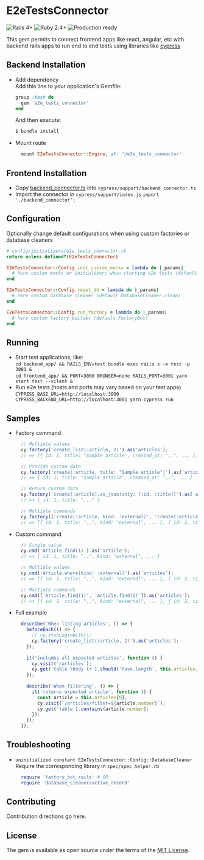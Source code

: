 # E2eTestsConnector
![Rails 4+](https://img.shields.io/badge/Rails-4+-success.png)
![Ruby 2.4+](https://img.shields.io/badge/Ruby-2.4+-success.png)
![Production ready](https://img.shields.io/badge/Production-ready-success.png)

This gem permits to connect frontend apps like react, angular, etc with backend rails apps to run end to end tests using libraries like [cypress](https://www.cypress.io/)

## Backend Installation
- Add dependency    
    Add this line to your application's Gemfile:
    ```ruby
    group :test do
      gem 'e2e_tests_connector'
    end
    ```
    
    And then execute:
    ```bash
    $ bundle install
    ```
- Mount route      
  ```ruby
    mount E2eTestsConnector::Engine, at: '/e2e_tests_connector'
  ```

## Frontend Installation
- Copy [backend_connector.ts](/docs/backend_connector.ts?raw=true) into `cypress/support/backend_connector.ts` 
- Import the connector in `cypress/support/index.js`
  `import './backend_connector';`

## Configuration
Optionally change default configurations when using custom factories or database cleaners
```ruby
# config/initializers/e2e_tests_connector.rb
return unless defined?(E2eTestsConnector)

E2eTestsConnector::Config.init_custom_mocks = lambda do |_params|
  # here custom mocks or initializers when starting e2e tests (default empty) 
end

E2eTestsConnector::Config.reset_db = lambda do |_params|
  # here custom database cleaner (default DatabaseCleaner.clean) 
end

E2eTestsConnector::Config.run_factory = lambda do |_params|
  # here custom factory builder (default FactoryBot) 
end
```

## Running
- Start test applications, like:    
  `cd backend_app/ && RAILS_ENV=test bundle exec rails s -e test -p 3001 &`    
  `cd frontend_app/ && PORT=3000 BROWSER=none RAILS_PORT=3001 yarn start test --silent &`    
- Run e2e tests (hosts and ports may vary based on your test apps)    
  `CYPRESS_BASE_URL=http://localhost:3000 CYPRESS_BACKEND_URL=http://localhost:3001 yarn cypress run`
  
## Samples
- Factory command
  ```typescript
    // Multiple values
    cy.factory('create_list(:article, 2)').as('articles');
    // => [{ id: 1, title: "Sample article", created_at: "..", ... }, { id: 2, title: "Sample article", created_at: "..", ... }]
  
    // Provide custom data
    cy.factory('create(:article, title: "Sample article")').as('article');
    // => { id: 1, title: "Sample article", created_at: "..", ... }
  
    // Return custom data
    cy.factory('create(:article).as_json(only: [:id, :title])').as('article');
    // => { id: 1, title: "..." }
  
    // Multiple commands
    cy.factory(['create(:article, kind: :external)', 'create(:article, kind: :internal)']).as('articles');
    // => [{ id: 1, title: "..", kind: "external", ... }, { id: 2, title: "..", kind: "internal", ... }]
  ```
- Custom command
  ```typescript
    // Single value
    cy.cmd('Article.find(1)').as('article');
    // => { id: 1, title: "..", kind: "external", ... }  
  
    // Multiple values
    cy.cmd('Article.where(kind: :external)').as('articles');
    // => [{ id: 1, title: "..", kind: "external", ... }, { id: 2, title: "..", kind: "external", ... }, ...]
  
    // Multiple commands
    cy.cmd(['Article.find(1)', 'Article.find(2)']).as('articles');
    // => [{ id: 1, title: "..", kind: "external", ... }, { id: 2, title: "..", kind: "internal", ... }]
  ```
- Full example
  ```typescript
    describe('When listing articles', () => {
      beforeEach(() => {
        // cy.stubLoginWith();
        cy.factory('create_list(:article, 2)').as('articles');
      });
      
      it('includes all expected articles', function () {
        cy.visit('/articles');
        cy.get('table tbody tr').should('have.length', this.articles.length);
      });
     
      describe('When filtering', () => {
        it('returns expected article', function () {
          const article = this.articles[0];
          cy.visit(`/articles/filter=${article.number}`);
          cy.get('table').contains(article.number);
        });
      });
    });
  ```  

## Troubleshooting
- `uninitialized constant E2eTestsConnector::Config::DatabaseCleaner`    
  Require the corresponding library in `spec/spec_helper.rb`
  ```ruby
    require 'factory_bot_rails' # OR
    require 'database_cleaner/active_record'
  ```

## Contributing
Contribution directions go here.

## License
The gem is available as open source under the terms of the [MIT License](https://opensource.org/licenses/MIT).
